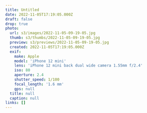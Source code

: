 ```yaml
---
title: Untitled
date: 2022-11-05T17:19:05.000Z
draft: false
drop: true
photo:
  url: s3/images/2022-11-05-09-19-05.jpg
  thumb: s3/thumbs/2022-11-05-09-19-05.jpg
  preview: s3/previews/2022-11-05-09-19-05.jpg
  created: 2022-11-05T17:19:05.000Z
  exif:
    make: Apple
    model: 'iPhone 12 mini'
    lens: 'iPhone 12 mini back dual wide camera 1.55mm f/2.4'
    iso: 80
    aperture: 2.4
    shutter_speed: 1/100
    focal_length: '1.6 mm'
    gps: null
  title: null
  caption: null
links: []
---
```

